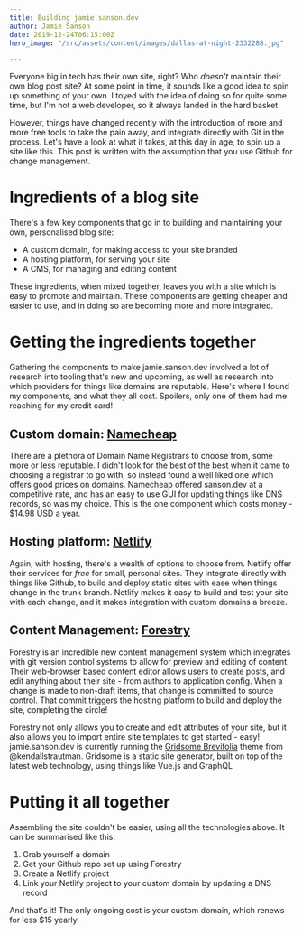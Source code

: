 ```yaml
---
title: Building jamie.sanson.dev
author: Jamie Sanson
date: 2019-12-24T06:15:00Z
hero_image: "/src/assets/content/images/dallas-at-night-2332288.jpg"

---
```

Everyone big in tech has their own site, right? Who _doesn't_ maintain their own blog post site? At some point in time, it sounds like a good idea to spin up something of your own. I toyed with the idea of doing so for quite some time, but I'm not a web developer, so it always landed in the hard basket.

However, things have changed recently with the introduction of more and more free tools to take the pain away, and integrate directly with Git in the process. Let's have a look at what it takes, at this day in age, to spin up a site like this. This post is written with the assumption that you use Github for change management.

# Ingredients of a blog site

There's a few key components that go in to building and maintaining your own, personalised blog site:

* A custom domain, for making access to your site branded
* A hosting platform, for serving your site
* A CMS, for managing and editing content

These ingredients, when mixed together, leaves you with a site which is easy to promote and maintain. These components are getting cheaper and easier to use, and in doing so are becoming more and more integrated.

# Getting the ingredients together

Gathering the components to make jamie.sanson.dev involved a lot of research into tooling that's new and upcoming, as well as research into which providers for things like domains are reputable. Here's where I found my components, and what they all cost. Spoilers, only one of them had me reaching for my credit card!

## Custom domain: [Namecheap](https://www.namecheap.com/)

There are a plethora of Domain Name Registrars to choose from, some more or less reputable. I didn't look for the best of the best when it came to choosing a registrar to go with, so instead found a well liked one which offers good prices on domains. Namecheap offered sanson.dev at a competitive rate, and has an easy to use GUI for updating things like DNS records, so was my choice. This is the one component which costs money - $14.98 USD a year.

## Hosting platform: [Netlify](https://www.netlify.com/)

Again, with hosting, there's a wealth of options to choose from. Netlify offer their services for _free_ for small, personal sites. They integrate directly with things like Github, to build and deploy static sites with ease when things change in the trunk branch. Netlify makes it easy to build and test your site with each change, and it makes integration with custom domains a breeze.

## Content Management: [Forestry](https://forestry.io/)

Forestry is an incredible new content management system which integrates with git version control systems to allow for preview and editing of content. Their web-browser based content editor allows users to create posts, and edit anything about their site - from authors to application config. When a change is made to non-draft items, that change is committed to source control. That commit triggers the hosting platform to build and deploy the site, completing the circle!

Forestry not only allows you to create and edit attributes of your site, but it also allows you to import entire site templates to get started - easy! jamie.sanson.dev is currently running the [Gridsome Brevifolia](https://github.com/kendallstrautman/brevifolia-gridsome-forestry) theme from @kendallstrautman. Gridsome is a static site generator, built on top of the latest web technology, using things like Vue.js and GraphQL

# Putting it all together

Assembling the site couldn't be easier, using all the technologies above. It can be summarised like this:

1. Grab yourself a domain
2. Get your Github repo set up using Forestry
3. Create a Netlify project
4. Link your Netlify project to your custom domain by updating a DNS record

And that's it! The only ongoing cost is your custom domain, which renews for less $15 yearly.
